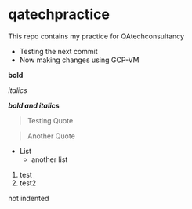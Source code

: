 # qatechpractice

This repo contains my practice for QAtechconsultancy 
- Testing the next commit
- Now making changes using GCP-VM

**bold**

_italics_

_**bold and italics**_

> Testing Quote

> Another Quote

* List
  * another list

1. test
2. test2

not indented
